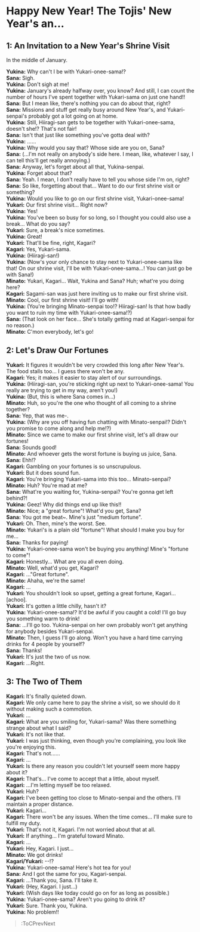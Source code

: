 
Happy New Year! The Tojis' New Year's an...
===========================================

## 1: An Invitation to a New Year's Shrine Visit
In the middle of January.

  
**Yukina:** Why can't I be with Yukari-onee-sama\!\?  
**Sana:** Sigh.  
**Yukina:** Don't sigh at me\!  
**Yukina:** January's already halfway over, you know? And still, I can count the number of hours I've spent together with Yukari-sama on just one hand\!\!  
**Sana:** But I mean like, there's nothing you can do about that, right?  
**Sana:** Missions and stuff get really busy around New Year's, and Yukari-senpai's probably got a lot going on at home.  
**Yukina:** Still, Hiiragi-san gets to be together with Yukari-onee-sama, doesn't she\!\? That's not fair\!  
**Sana:** Isn't that just like something you've gotta deal with?  
**Yukina:** ......  
**Yukina:** Why would you say that? Whose side are you on, Sana?  
**Sana:** (...I'm not really on anybody's side here. I mean, like, whatever I say, I can tell this'll get really annoying.)  
**Sana:** Anyway, let's forget about all that, Yukina-senpai.  
**Yukina:** Forget about that?  
**Sana:** Yeah. I mean, I don't really have to tell you whose side I'm on, right?  
**Sana:** So like, forgetting about that... Want to do our first shrine visit or something?  
**Yukina:** Would you like to go on our first shrine visit, Yukari-onee-sama\!  
**Yukari:** Our first shrine visit... Right now?  
**Yukina:** Yes\!  
**Yukina:** You've been so busy for so long, so I thought you could also use a break... What do you say?  
**Yukari:** Sure, a break's nice sometimes.  
**Yukina:** Great\!  
**Yukari:** That'll be fine, right, Kagari?  
**Kagari:** Yes, Yukari-sama.  
**Yukina:** (Hiiragi-san\!)  
**Yukina:** (Now's your only chance to stay next to Yukari-onee-sama like that\! On our shrine visit, I'll be with Yukari-onee-sama...\!  You can just go be with Sana\!)  
**Minato:** Yukari, Kagari... Wait, Yukina and Sana? Huh; what're you doing here?  
**Kagari:** Sagami-san was just here inviting us to make our first shrine visit.  
**Minato:** Cool, our first shrine visit\! I'll go with\!  
**Yukina:** (You're bringing Minato-senpai too\!\? Hiiragi-san\! Is that how badly you want to ruin my time with Yukari-onee-sama\!\?)  
**Sana:** (That look on her face... She's totally getting mad at Kagari-senpai for no reason.)  
**Minato:** C'mon everybody, let's go\!  

## 2: Let's Draw Our Fortunes
**Yukari:** It figures it wouldn't be very crowded this long after New Year's. The food stalls too... I guess there won't be any.  
**Kagari:** Yes; it makes it easier to stay alert of our surroundings.  
**Yukina:** (Hiiragi-san, you're sticking right up next to Yukari-onee-sama\! You really are trying to get in my way, aren't you\!)  
**Yukina:** (But, this is where Sana comes in...)  
**Minato:** Huh, so you're the one who thought of all coming to a shrine together?  
**Sana:** Yep, that was me-.  
**Yukina:** (Why are you off having fun chatting with Minato-senpai\!\? Didn't you promise to come along and help me\!\?)  
**Minato:** Since we came to make our first shrine visit, let's all draw our fortunes\!  
**Sana:** Sounds good\!  
**Minato:** And whoever gets the worst fortune is buying us juice, Sana.  
**Sana:** Ehh\!\?  
**Kagari:** Gambling on your fortunes is so unscrupulous.  
**Yukari:** But it does sound fun.  
**Kagari:** You're bringing Yukari-sama into this too... Minato-senpai?  
**Minato:** Huh? You're mad at me?  
**Sana:** What're you waiting for, Yukina-senpai? You're gonna get left behind?\!  
**Yukina:** Geez\! Why did things end up like this\!\!  
**Minato:** Nice; a "great fortune"\! What'd you get, Sana?  
**Sana:** You got me beat\~. Mine's just "medium fortune".  
**Yukari:** Oh. Then, mine's the worst. See.  
**Minato:** Yukari's is a plain old "fortune"\! What should I make you buy for me...  
**Sana:** Thanks for paying\!  
**Yukina:** Yukari-onee-sama won't be buying you anything\! Mine's "fortune to come"\!  
**Kagari:** Honestly... What are you all even doing.  
**Minato:** Well, what'd you get, Kagari?  
**Kagari:** ..."Great fortune".  
**Minato:** Ahaha, we're the same\!  
**Kagari:** ...  
**Yukari:** You shouldn't look so upset, getting a great fortune, Kagari... [achoo].  
**Yukari:** It's gotten a little chilly, hasn't it?  
**Yukina:** Yukari-onee-sama\!\? It'd be awful if you caught a cold\! I'll go buy you something warm to drink\!  
**Sana:** ...I'll go too. Yukina-senpai on her own probably won't get anything for anybody besides Yukari-senpai.  
**Minato:** Then, I guess I'll go along. Won't you have a hard time carrying drinks for 4 people by yourself?  
**Sana:** Thanks\!  
**Yukari:** It's just the two of us now.  
**Kagari:** ...Right.  

## 3: The Two of Them
**Kagari:** It's finally quieted down.  
**Kagari:** We only came here to pay the shrine a visit, so we should do it without making such a commotion.  
**Yukari:** ...  
**Kagari:** What are you smiling for, Yukari-sama? Was there something strange about what I said?  
**Yukari:** It's not like that.  
**Yukari:** I was just thinking, even though you're complaining, you look like you're enjoying this.  
**Kagari:** That's not......  
**Kagari:** ...  
**Yukari:** Is there any reason you couldn't let yourself seem more happy about it?  
**Kagari:** That's... I've come to accept that a little, about myself.  
**Kagari:** ...I'm letting myself be too relaxed.  
**Yukari:** Huh?  
**Kagari:** I've been getting too close to Minato-senpai and the others. I'll maintain a proper distance.  
**Yukari:** Kagari...  
**Kagari:** There won't be any issues. When the time comes... I'll make sure to fulfill my duty.  
**Yukari:** That's not it, Kagari. I'm not worried about that at all.  
**Yukari:** If anything... I'm grateful toward Minato.  
**Kagari:** ...  
**Yukari:** Hey, Kagari. I just...  
**Minato:** We got drinks\!  
**Kagari/Yukari:** --\!\?  
**Yukina:** Yukari-onee-sama\! Here's hot tea for you\!  
**Sana:** And I got the same for you, Kagari-senpai.  
**Kagari:** ...Thank you, Sana. I'll take it.  
**Yukari:** (Hey, Kagari. I just...)  
**Yukari:** (Wish days like today could go on for as long as possible.)  
**Yukina:** Yukari-onee-sama? Aren't you going to drink it?  
**Yukari:** Sure. Thank you, Yukina.  
**Yukina:** No problem\!\!  
> :ToCPrevNext